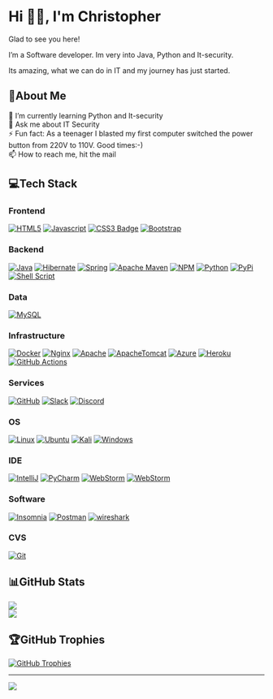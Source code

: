 # Hi 👋🏻, I'm Christopher

Glad to see you here!

I’m a Software developer. Im very into Java, Python and It-security.

Its amazing, what we can do in IT and my journey has just started. 

## 💫About Me

🌱 I’m currently learning Python and It-security  
💬 Ask me about IT Security    
⚡ Fun fact: As a teenager I blasted my first computer switched the power button from 220V to 110V. Good times:-)   
📫 How to reach me, hit the mail

## 💻Tech Stack

### Frontend

[![HTML5](https://img.shields.io/badge/html5-%23E34F26.svg?style=flat-square&logo=html5&logoColor=white)](#)
[![Javascript](https://img.shields.io/badge/javascript-%23323330.svg?style=flat-square&logo=javascript&logoColor=%23F7DF1E)](#)
[![CSS3 Badge](https://img.shields.io/badge/CSS3-1572B6?logo=css3&logoColor=fff&style=flat-square)](#)
[![Bootstrap](  https://img.shields.io/badge/bootstrap-%23563D7C.svg?style=flat-square&logo=bootstrap&logoColor=white)](#)

### Backend

[![Java](https://img.shields.io/badge/java-%23ED8B00.svg?style=flat-square&logo=java&logoColor=white)](#)
[![Hibernate](https://img.shields.io/badge/Hibernate-59666C.svg?style=flat-square&logo=Hibernate&logoColor=white)](#)
[![Spring](https://img.shields.io/badge/spring-%236DB33F.svg?style=flat-square&logo=spring&logoColor=white)](#)
[![Apache Maven](https://img.shields.io/badge/Apache%20Maven-C71A36?style=flat-square&logo=Apache%20Maven&logoColor=white)](#)
[![NPM](https://img.shields.io/badge/NPM-%23000000.svg?style=flat-square&logo=npm&logoColor=white)](#)
[![Python](https://img.shields.io/badge/Python-3776AB.svg?style=flat-square&logo=Python&logoColor=white)](#)
[![PyPi](https://img.shields.io/badge/PyPI-3775A9.svg?style=flat-square&logo=PyPI&logoColor=white)](#)
[![Shell Script](https://img.shields.io/badge/shell_script-%23121011.svg?style=flat-square&logo=gnu-bash&logoColor=white)](#)

### Data

[![MySQL](https://img.shields.io/badge/mysql-%2300f.svg?style=flat-square&logo=mysql&logoColor=white)](#)

### Infrastructure

[![Docker](https://img.shields.io/badge/docker-%230db7ed.svg?style=flat-square&logo=docker&logoColor=white)](#)
[![Nginx](https://img.shields.io/badge/nginx-%23009639.svg?style=flat-square&logo=nginx&logoColor=white)](#)
[![Apache](https://img.shields.io/badge/apache-%23D42029.svg?style=flat-square&logo=apache&logoColor=white)](#)
[![ApacheTomcat](https://img.shields.io/badge/Apache%20Tomcat-F8DC75.svg?style=flat-square&logo=Apache-Tomcat&logoColor=black)](#)
[![Azure](https://img.shields.io/badge/azure-%230072C6.svg?style=flat-square&logo=azure-devops&logoColor=white)](#)
[![Heroku](https://img.shields.io/badge/heroku-%23430098.svg?style=flat-square&logo=heroku&logoColor=white)](#)
[![GitHub Actions](https://img.shields.io/badge/github%20actions-%232671E5.svg?style=flat-square&logo=githubactions&logoColor=white)](#)

### Services

[![GitHub](https://img.shields.io/badge/github-%23121011.svg?style=flat-square&logo=github&logoColor=white)](#)
[![Slack](https://img.shields.io/badge/Slack-4A154B.svg?style=flat-square&logo=Slack&logoColor=white)](#)
[![Discord](https://img.shields.io/badge/Discord-5865F2.svg?style=flat-square&logo=Discord&logoColor=white)](#)

### OS

[![Linux](https://img.shields.io/badge/Linux-FCC624?style=flat-square&logo=linux&logoColor=black)](#)
[![Ubuntu](https://img.shields.io/badge/Ubuntu-E95420?style=flat-square&logo=ubuntu&logoColor=white)](#)
[![Kali](https://img.shields.io/badge/Kali%20Linux-557C94.svg?style=flat-square&logo=Kali-Linux&logoColor=white)](#)
[![Windows](https://img.shields.io/badge/Windows-0078D6?style=flat-square&logo=windows&logoColor=white)](#)

### IDE

[![IntelliJ](https://img.shields.io/badge/IntelliJ_IDEA-000000.svg?style=flat-square&logo=intellij-idea&logoColor=white)](#)
[![PyCharm](https://img.shields.io/badge/PyCharm-000000.svg?&style=flat-square&logo=PyCharm&logoColor=white)](#)
[![WebStorm](https://img.shields.io/badge/WebStorm-000?logo=webstorm&logoColor=fff&style=flat-square)](#)
[![WebStorm](https://img.shields.io/badge/Visual%20Studio%20Code-007ACC.svg?style=flat-square&logo=Visual-Studio-Code&logoColor=white)](#)

### Software

[![Insomnia](https://img.shields.io/badge/Insomnia-4000BF.svg?style=flat-square&logo=Insomnia&logoColor=white)](#)
[![Postman](https://img.shields.io/badge/Postman-FF6C37?style=flat-square&logo=postman&logoColor=white)](#)
[![wireshark](https://img.shields.io/badge/wireshark-%231679A7.svg?&style=flat-square&logo=wireshark&logoColor=white)](#)

### CVS

[![Git](https://img.shields.io/badge/git-%23F05033.svg?style=flat-square&logo=git&logoColor=white)](#)

## 📊GitHub Stats

[![](https://github-readme-stats.vercel.app/api?username=ChristopherDN-t&theme=dark&hide_border=true&include_all_commits=true&count_private=true&show_icons=true)](#)  
[![](https://github-readme-streak-stats.herokuapp.com/?user=jeppe-t&theme=dark&hide_border=true)](#)

## 🏆GitHub Trophies

[![GitHub Trophies](https://github-profile-trophy.vercel.app/?username=jeppe-t&theme=onedark&no-bg=true&no-frame=true&column=-1)](#)

---
[![](https://visitcount.itsvg.in/api?id=jeppe-t&icon=0&color=0)](https://visitcount.itsvg.in/analytics/ChristopherDN)
